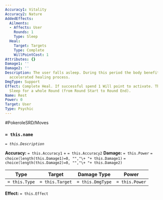 ```yaml
---
Accuracy1: Vitality
Accuracy2: Nature
AddedEffects:
  Ailments:
  - Affects: User
    Rounds: 1
    Type: Sleep
  Heal:
    Target: Targets
    Type: Complete
    WillPointCost: 1
Attributes: {}
Damage1: ''
Damage2: ''
Description: The user falls asleep. During this period the body benefits from a super
  accelerated healing process.
DmgType: Support
Effect: Complete Heal. If successful spend 1 Will point to activate. The User must
  Sleep for a whole Round (from Round Start to Round End).
Name: Rest
Power: 0
Target: User
Type: Psychic
---
```


#PokeroleSRD/Moves

### `= this.name` 
*`= this.Description`*

**Accuracy:** `= this.Accuracy1` + `= this.Accuracy2`
**Damage:** `= this.Power` `= choice(length(this.Damage1)=0, "","\+ "+ this.Damage1)` `= choice(length(this.Damage2)=0, "","\+ "+ this.Damage2)`

| Type          | Target          | Damage Type          | Power          |
| ------------- | --------------- | ---------------- | -------------- |
| `= this.Type` | `= this.Target` | `= this.DmgType` | `= this.Power` | 

**Effect:** `= this.Effect`